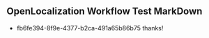 ## OpenLocalization Workflow Test MarkDown
* fb6fe394-8f9e-4377-b2ca-491a65b86b75 thanks!

<!--HONumber=Sep16_HO4-->


